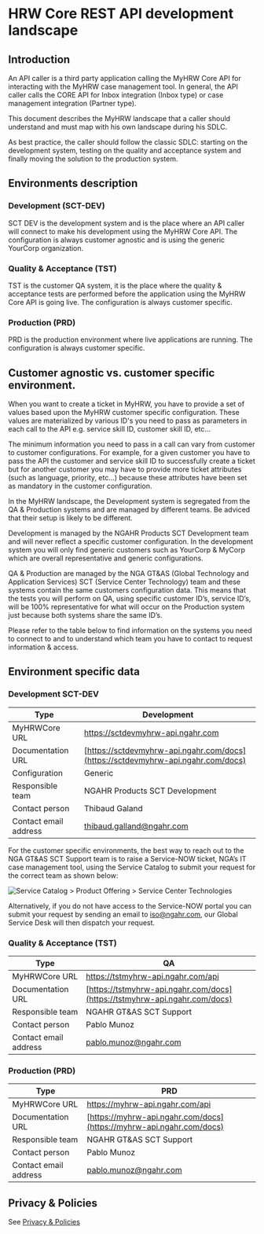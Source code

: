 # HRW Core REST API development landscape

## Introduction

An API caller is a third party application calling the MyHRW Core API for interacting with the MyHRW case management tool. In general, the API caller calls the CORE API for Inbox integration (Inbox type) or case management integration (Partner type). 

This document describes the MyHRW landscape that a caller should understand and must map with his own landscape during his SDLC.

As best practice, the caller should follow the classic SDLC: starting on the development system, testing on the quality and acceptance system and finally moving the solution to the production system.


## Environments description

### Development (SCT-DEV)

SCT DEV is the development  system and is the place where an API caller will connect to make his development using the MyHRW Core API. The configuration is always customer agnostic and is using the generic YourCorp organization.

### Quality & Acceptance (TST)

TST is the customer QA system, it is the place where the quality & acceptance tests are performed before the application using the MyHRW Core API is going live. The configuration is always customer specific.

### Production (PRD)

PRD is the production environment where live applications are running. The configuration is always customer specific.

## Customer agnostic vs. customer specific environment.

When you want to create a ticket in MyHRW, you have to provide a set of values based upon the MyHRW customer specific configuration. These values are materialized by various ID's you need to pass as parameters in each call to the API e.g. service skill ID, customer skill ID, etc...

The minimum information you need to pass in a call can vary from customer to customer configurations. For example, for a given customer you have to pass the API the customer and service skill ID to successfully create a ticket but for another customer you may have to provide more ticket attributes (such as language, priority, etc...) because these attributes have been set as mandatory in the customer configuration.

In the MyHRW landscape, the Development system is segregated from the QA & Production systems and are managed by different teams. Be adviced that their setup is likely to be different. 

Development is managed by the NGAHR Products SCT Development team and will never reflect a specific customer configuration. In the development system you will only find generic customers such as YourCorp & MyCorp which are  overall representative and generic configurations.

QA & Production are managed by the NGA GT&AS (Global Technology and Application Services) SCT (Service Center Technology) team and these systems contain the same customers configuration data. This means that the tests you will perform on QA, using specific customer ID’s, service ID’s, will be 100% representative for what will occur on the Production system just because both systems share the same ID’s.

Please refer to the table below to find information on the systems you need to connect to and to understand which team you have to contact to request information & access.

## Environment specific data

### Development SCT-DEV

|Type                 |Development                                                                     |
| --------------------|--------------------------------------------------------------------------------|
|MyHRWCore URL        |https://sctdevmyhrw-api.ngahr.com                                               |
|Documentation URL    |[https://sctdevmyhrw-api.ngahr.com/docs](https://sctdevmyhrw-api.ngahr.com/docs)|
|Configuration        |Generic                                                                         |
|Responsible team     |NGAHR Products SCT Development                                                    |
|Contact person       |Thibaud Galand                                                                  |
|Contact email address|[thibaud.galland@ngahr.com](thibaud.galland@ngahr.com)                                                       |


For the customer specific environments, the best way to reach out to the NGA GT&AS SCT Support team is to raise a Service-NOW ticket, NGA’s IT case management tool, using the Service Catalog to submit your request for the correct team as shown below:

![Service Catalog > Product Offering > Service Center Technologies](/content/images/docs/snow.png)

Alternatively, if you do not have access to the Service-NOW portal you can submit your request by sending an email to [iso@ngahr.com](iso@ngahr.com), our Global Service Desk will then dispatch your request.

### Quality & Acceptance (TST)

|Type                 |QA                                                                              |
| --------------------|--------------------------------------------------------------------------------| 
|MyHRWCore URL        |https://tstmyhrw-api.ngahr.com/api                                              |
|Documentation URL    |[https://tstmyhrw-api.ngahr.com/docs](https://tstmyhrw-api.ngahr.com/docs)      |
|Responsible team     |NGAHR GT&AS SCT Support                                                            |
|Contact person       |Pablo Munoz                                                                     |
|Contact email address|[pablo.munoz@ngahr.com](pablo.munoz@ngahr.com)                                                           |

### Production (PRD)

|Type                 |PRD                                                                             |
| --------------------|--------------------------------------------------------------------------------|
|MyHRWCore URL        |https://myhrw-api.ngahr.com/api                                                 |
|Documentation URL    |[https://myhrw-api.ngahr.com/docs](https://myhrw-api.ngahr.com/docs)            |
|Responsible team     |NGAHR GT&AS SCT Support                                                            |
|Contact person       |Pablo Munoz                                                                     |
|Contact email address|[pablo.munoz@ngahr.com](pablo.munoz@ngahr.com)                                                               |

## Privacy & Policies

See [Privacy & Policies](/docs/PrivacyAndPolicies)